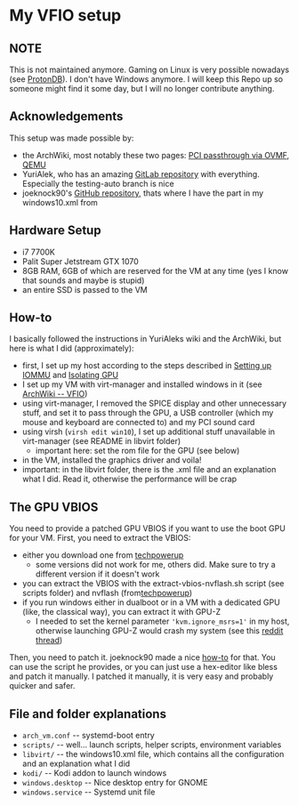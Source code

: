 # My VFIO setup

## NOTE
This is not maintained anymore. Gaming on Linux is very possible nowadays (see [ProtonDB](https://www.protondb.com/)).
I don't have Windows anymore. I will keep this Repo up so someone might find it some day, but I will
no longer contribute anything.

## Acknowledgements
This setup was made possible by:
- the ArchWiki, most notably these two pages: [PCI passthrough via OVMF](https://wiki.archlinux.org/index.php/PCI_passthrough_via_OVMF "VFIO"), [QEMU](https://wiki.archlinux.org/index.php/QEMU "QEMU") 
- YuriAlek, who has an amazing [GitLab repository](https://gitlab.com/YuriAlek/vfio) with everything. Especially the testing-auto branch is nice
- joeknock90's [GitHub repository](https://github.com/joeknock90/Single-GPU-Passthrough), thats where I have the <rom file.../> part in my windows10.xml from

## Hardware Setup
- i7 7700K
- Palit Super Jetstream GTX 1070
- 8GB RAM, 6GB of which are reserved for the VM at any time (yes I know that sounds and maybe is stupid)
- an entire SSD is passed to the VM

## How-to
I basically followed the instructions in YuriAleks wiki and the ArchWiki, but here is what I did (approximately):
- first, I set up my host according to the steps described in [Setting up IOMMU](https://wiki.archlinux.org/index.php/PCI_passthrough_via_OVMF#Setting_up_IOMMU) and [Isolating GPU](https://wiki.archlinux.org/index.php/PCI_passthrough_via_OVMF#Isolating_the_GPU)
- I set up my VM with virt-manager and installed windows in it (see [ArchWiki -- VFIO](https://wiki.archlinux.org/index.php/PCI_passthrough_via_OVMF#Setting_up_an_OVMF-based_guest_VM))
- using virt-manager, I removed the SPICE display and other unnecessary stuff, and set it to pass through the GPU, a USB controller (which my mouse and keyboard are connected to) and my PCI sound card
- using virsh (`virsh edit win10`), I set up additional stuff unavailable in virt-manager (see README in libvirt folder)
  - important here: set the rom file for the GPU (see below)
- in the VM, installed the graphics driver and voila!
- important: in the libvirt folder, there is the .xml file and an explanation what I did. Read it, otherwise the performance will be crap

## The GPU VBIOS
You need to provide a patched GPU VBIOS if you want to use the boot GPU for your VM.
First, you need to extract the VBIOS:
- either you download one from [techpowerup](https://www.techpowerup.com/vgabios/)
  - some versions did not work for me, others did. Make sure to try a different version if it doesn't work
- you can extract the VBIOS with the extract-vbios-nvflash.sh script (see scripts folder) and nvflash (from[techpowerup](https://www.techpowerup.com/download/nvidia-nvflash/))
- if you run windows either in dualboot or in a VM with a dedicated GPU (like, the classical way), you can extract it with GPU-Z
  - I needed to set the kernel parameter `'kvm.ignore_msrs=1'` in my host, otherwise launching GPU-Z would crash my system (see this [reddit thread](https://www.reddit.com/r/VFIO/comments/ahg1ta/bsod_when_launching_gpuz/))

Then, you need to patch it. joeknock90 made a nice [how-to](https://github.com/joeknock90/Single-GPU-Passthrough#procedure) for that.
You can use the script he provides, or you can just use a hex-editor like bless and patch it manually. I patched it manually, it is very easy and probably quicker and safer.

## File and folder explanations
- `arch_vm.conf` -- systemd-boot entry
- `scripts/` -- well... launch scripts, helper scripts, environment variables
- `libvirt/` -- the windows10.xml file, which contains all the configuration and an explanation what I did
- `kodi/` -- Kodi addon to launch windows
- `windows.desktop` -- Nice desktop entry for GNOME
- `windows.service` -- Systemd unit file
